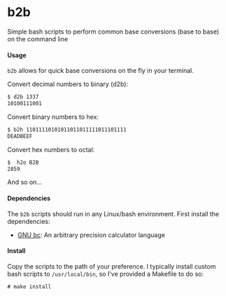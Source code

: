 b2b
===

Simple bash scripts to perform common base conversions (base to base) on the command line

#### Usage
```b2b``` allows for quick base conversions on the fly in your terminal.

Convert decimal numbers to binary (d2b):
```bash
$ d2b 1337
10100111001
```

Convert binary numbers to hex:
```bash
$ b2h 11011110101011011011111011101111
DEADBEEF
```

Convert hex numbers to octal:
```bash
$  h2o B2B
2859
```

And so on...


#### Dependencies
The ```b2b``` scripts should run in any Linux/bash environment. First install the dependencies:

* [GNU bc](http://www.gnu.org/software/bc/): An arbitrary precision calculator language


#### Install
Copy the scripts to the path of your preference. I typically install custom bash scripts to ```/usr/local/bin```, so I've provided a Makefile to do so:

```
# make install
```

